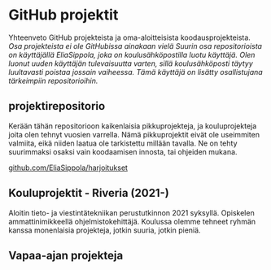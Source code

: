 # GitHub projektit
Yhteenveto GitHub projekteista ja oma-aloitteisista koodausprojekteista.  
*Osa projekteista ei ole GitHubissa ainakaan vielä*
*Suurin osa repositorioista on käyttäjällä EliaSippola, joka on koulusähköpostilla luotu käyttäjä. Olen luonut uuden käyttäjän tulevaisuutta varten, sillä koulusähköposti täytyy luultavasti poistaa jossain vaiheessa. Tämä käyttäjä on lisätty osallistujana tärkeimpiin repositorioihin.*

## projektirepositorio
Kerään tähän repositorioon kaikenlaisia pikkuprojekteja, ja kouluprojekteja joita olen tehnyt vuosien varrella. Nämä pikkuprojektit eivät ole useimmiten valmiita, eikä niiden laatua ole tarkistettu millään tavalla. Ne on tehty suurimmaksi osaksi vain koodaamisen innosta, tai ohjeiden mukana.

[github.com/EliaSippola/harjoitukset](https://github.com/EliaSippola/harjoitukset)

## Kouluprojektit - Riveria (2021-)
Aloitin tieto- ja viestintätekniikan perustutkinnon 2021 syksyllä. Opiskelen ammattinimikkeellä ohjelmistokehittäjä. Koulussa olemme tehneet ryhmän kanssa monenlaisia projekteja, jotkin suuria, jotkin pieniä.


## Vapaa-ajan projekteja
